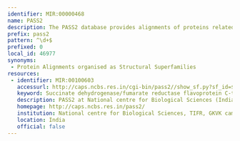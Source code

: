```yaml
---
identifier: MIR:00000468
name: PASS2
description: The PASS2 database provides alignments of proteins related at the superfamily level and are characterized by low sequence identity.
prefix: pass2
pattern: ^\d+$
prefixed: 0
local_id: 46977
synonyms:
 - Protein Alignments organised as Structural Superfamilies
resources:
 - identifier: MIR:00100603
   accessurl: http://caps.ncbs.res.in/cgi-bin/pass2//show_sf.py?sf_id=${lid}
   keyword: Succinate dehydrogenase/fumarate reductase flavoprotein C-terminal domain
   description: PASS2 at National centre for Biological Sciences (India)
   homepage: http://caps.ncbs.res.in/pass2/
   institution: National centre for Biological Sciences, TIFR, GKVK campus, Bangalore, Karnataka
   location: India
   official: false
---
```

